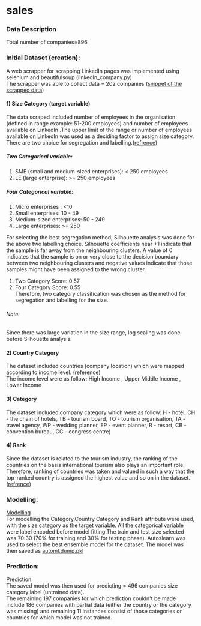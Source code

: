 # sales
### Data Description  
Total number of companies=896  
### Initial Dataset (creation):  
A web scrapper for scrapping LinkedIn pages was implemented using selenium and beautifulsoup (linkedIn_company.py)    
The scrapper was able to collect data = 202 companies ([snippet of the scrapped data](https://github.com/Pahulpreet86/sales/blob/master/example.png))      

#### 1) Size Category (target variable)
The data scraped included number of employees in the organisation (defined in range example: 51-200 employees) and number of employees available on LinkedIn .The upper limit of the range or number of employees available on LinkedIn was used as a deciding factor to assign size category.                                      
There are two choice for segregation and labelling.([refrence](http://ec.europa.eu/eurostat/statistics-explained/index.php/Glossary:Enterprise_size))                          

##### Two Categorical variable:                        
1) SME (small and medium-sized enterprises): < 250 employees           
2) LE (large enterprise): >= 250 employees           
##### Four Categorical variable:           
1) Micro enterprises : <10            
2) Small enterprises: 10 -  49           
3) Medium-sized enterprises: 50 - 249          
4) Large enterprises: >= 250               

For selecting the best segregation method, Silhouette analysis was done for the above two labelling choice. 
Silhouette coefficients near +1 indicate that the sample is far away from the neighbouring clusters. A value of 0 indicates that the sample is on or very close to the decision boundary between two neighbouring clusters and negative values indicate that those samples might have been assigned to the wrong cluster.                  
1) Two Category Score:  0.57                   
2) Four Category Score:  0.55                    
Therefore, two category classification was chosen as the method for segregation and labelling for the size.      

###### Note:
Since there was large variation in the size range, log scaling was done before Silhouette analysis.     

#### 2) Country Category
The dataset included countries (company location) which were mapped according to income level. ([reference](http://www.un.org/en/development/desa/policy/wesp/wesp_current/2014wesp_country_classification.pdf))    
The income level were as follow: High Income , Upper Middle Income , Lower Income

#### 3) Category
The dataset included company category which were as follow: H - hotel, CH - the chain of hotels, TB - tourism board, TO - tourism organisation, TA - travel agency, WP - wedding planner, EP - event planner, R - resort, CB -convention bureau, CC - congress centre)

#### 4) Rank 
Since the dataset is related to the tourism industry, the ranking of the countries on the basis international tourism also plays an important role. Therefore, ranking of countries was taken and valued in such a way that the top-ranked country is assigned the highest value and so on in the dataset.([refrence](https://www.indexmundi.com/facts/indicators/ST.INT.ARVL/rankings))


### Modelling: 
[Modelling](https://github.com/Pahulpreet86/sales/blob/master/Modelling.ipynb)   
For modelling the Category,Country Category and Rank attribute were used, with the size category as the target variable. All the categorical variable were label encoded before model fitting.The train and test size selected was 70:30 (70% for training and 30% for testing phase).
Autoslearn was used to select the best ensemble model for the dataset. The model was then saved as [automl.dump.pkl](https://github.com/Pahulpreet86/sales/blob/master/automl.dump.pkl)

### Prediction: 
[Prediction](https://github.com/Pahulpreet86/sales/blob/master/Prediction.ipynb)   
The saved model was then used for predicting = 496 companies size category label (untrained data).   
The remaining 197 companies for which prediction couldn't be made include 186 companies with partial data (either the country or the category was missing) and remaining 11 instances consist of those categories or countries for which model was not trained.
